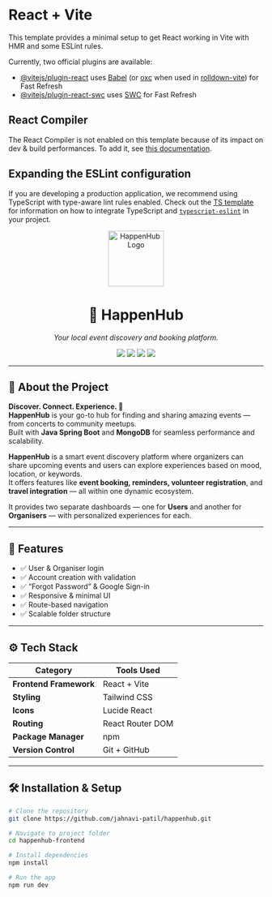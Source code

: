# React + Vite

This template provides a minimal setup to get React working in Vite with HMR and some ESLint rules.

Currently, two official plugins are available:

- [@vitejs/plugin-react](https://github.com/vitejs/vite-plugin-react/blob/main/packages/plugin-react) uses [Babel](https://babeljs.io/) (or [oxc](https://oxc.rs) when used in [rolldown-vite](https://vite.dev/guide/rolldown)) for Fast Refresh
- [@vitejs/plugin-react-swc](https://github.com/vitejs/vite-plugin-react/blob/main/packages/plugin-react-swc) uses [SWC](https://swc.rs/) for Fast Refresh

## React Compiler

The React Compiler is not enabled on this template because of its impact on dev & build performances. To add it, see [this documentation](https://react.dev/learn/react-compiler/installation).

## Expanding the ESLint configuration

If you are developing a production application, we recommend using TypeScript with type-aware lint rules enabled. Check out the [TS template](https://github.com/vitejs/vite/tree/main/packages/create-vite/template-react-ts) for information on how to integrate TypeScript and [`typescript-eslint`](https://typescript-eslint.io) in your project.
<div align="center">
  <img 
    src="https://github.com/user-attachments/assets/979b9cef-1f14-4a52-b0ef-6014693f27d8" 
    alt="HappenHub Logo" 
    width="110"
  />
  <h1>🎉 HappenHub</h1>
  <p><i>Your local event discovery and booking platform.</i></p>

  <p>
    <img src="https://img.shields.io/badge/Frontend-React%20%2B%20Vite-blue?style=flat-square" />
    <img src="https://img.shields.io/badge/Styling-TailwindCSS-38B2AC?style=flat-square" />
    <img src="https://img.shields.io/badge/Routing-React%20Router%20DOM-orange?style=flat-square" />
    <img src="https://img.shields.io/badge/License-MIT-green?style=flat-square" />
  </p>
</div>

---

## 🚀 About the Project

**Discover. Connect. Experience. 🌟**  
**HappenHub** is your go-to hub for finding and sharing amazing events — from concerts to community meetups.  
Built with **Java Spring Boot** and **MongoDB** for seamless performance and scalability.

**HappenHub** is a smart event discovery platform where organizers can share upcoming events and users can explore experiences based on mood, location, or keywords.  
It offers features like **event booking, reminders, volunteer registration**, and **travel integration** — all within one dynamic ecosystem.

It provides two separate dashboards — one for **Users** and another for **Organisers** — with personalized experiences for each.

---

## 🌟 Features

- ✅ User & Organiser login  
- ✅ Account creation with validation  
- ✅ “Forgot Password” & Google Sign-in  
- ✅ Responsive & minimal UI  
- ✅ Route-based navigation  
- ✅ Scalable folder structure  

---

## ⚙️ Tech Stack

| Category | Tools Used |
|-----------|-------------|
| **Frontend Framework** | React + Vite |
| **Styling** | Tailwind CSS |
| **Icons** | Lucide React |
| **Routing** | React Router DOM |
| **Package Manager** | npm |
| **Version Control** | Git + GitHub |

---

## 🛠️ Installation & Setup

```bash
# Clone the repository
git clone https://github.com/jahnavi-patil/happenhub.git

# Navigate to project folder
cd happenhub-frontend

# Install dependencies
npm install

# Run the app
npm run dev
